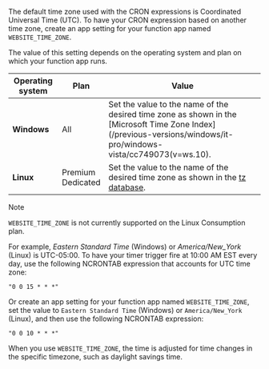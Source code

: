 The default time zone used with the CRON expressions is Coordinated Universal Time (UTC). To have your CRON expression based on another time zone, create an app setting for your function app named `WEBSITE_TIME_ZONE`. 

The value of this setting depends on the operating system and plan on which your function app runs.

|Operating system |Plan |Value |
|-|-|-|
| **Windows** |All | Set the value to the name of the desired time zone as shown in the [Microsoft Time Zone Index](/previous-versions/windows/it-pro/windows-vista/cc749073(v=ws.10). |
| **Linux** |Premium<br/>Dedicated |Set the value to the name of the desired time zone as shown in the [tz database](https://en.wikipedia.org/wiki/List_of_tz_database_time_zones). |


> [!NOTE]
> `WEBSITE_TIME_ZONE` is not currently supported on the Linux Consumption plan.

For example, *Eastern Standard Time* (Windows) or *America/New_York* (Linux) is UTC-05:00. To have your timer trigger fire at 10:00 AM EST every day, use the following NCRONTAB expression that accounts for UTC time zone:

```
"0 0 15 * * *"
```	

Or create an app setting for your function app named `WEBSITE_TIME_ZONE`, set the value to `Eastern Standard Time` (Windows) or `America/New_York` (Linux), and then use the following NCRONTAB expression: 

```
"0 0 10 * * *"
```	

When you use `WEBSITE_TIME_ZONE`, the time is adjusted for time changes in the specific timezone, such as daylight savings time. 